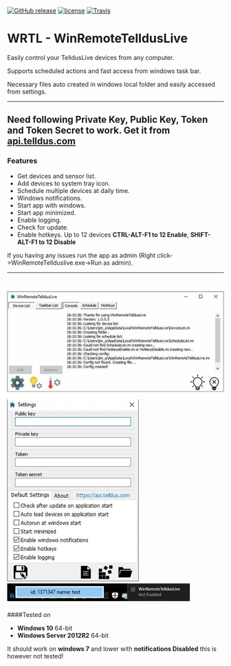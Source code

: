 [![GitHub release](https://img.shields.io/github/release/qubyte/rubidium.svg?style=flat-square)]()
[![license](https://img.shields.io/github/license/mashape/apistatus.svg?style=flat-square)]()
[![Travis](https://img.shields.io/travis/rust-lang/rust.svg?style=flat-square)]()


# WRTL - WinRemoteTelldusLive
Easily control your TelldusLive devices from any computer.

Supports scheduled actions and fast access from windows task bar.

Necessary files auto created in windows local folder and easily accessed from settings.


------
Need following **Private Key**, **Public Key**, **Token** and **Token Secret** to work.
Get it from [api.telldus.com](https://api.telldus.com)
------

### Features
* Get devices and sensor list.
* Add devices to system tray icon.
* Schedule multiple devices at daily time. 
* Windows notifications.
* Start app with windows.
* Start app minimized.
* Enable logging.
* Check for update.
* Enable hotkeys. Up to 12 devices **CTRL-ALT-F1 to 12 Enable**, **SHIFT-ALT-F1 to 12 Disable**


If you having any issues run the app as admin (Right click->WinRemoteTellduslive.exe->Run as admin).

------
![alt text](https://github.com/Limmek/WRTL/blob/master/images/wrtl.gif "WinRemoteTelldusLive")
![alt text](https://github.com/Limmek/WRTL/blob/master/images/settings.jpg "WinRemoteTelldusLive")
![alt text](https://github.com/Limmek/WRTL/blob/master/images/systray.jpg "WinRemoteTelldusLive")
------

####Tested on 
* **Windows 10** 64-bit
* **Windows Server 2012R2** 64-bit

It should work on **windows 7** and lower with **notifications Disabled** this is however not tested!
